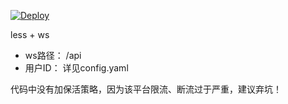 

[![Deploy](https://button.deta.dev/1/svg)](https://go.deta.dev/deploy?repo=https://github.com/mmpuq/dada)



less + ws
- ws路径： /api
- 用户ID： 详见config.yaml


代码中没有加保活策略，因为该平台限流、断流过于严重，建议弃坑！
 
